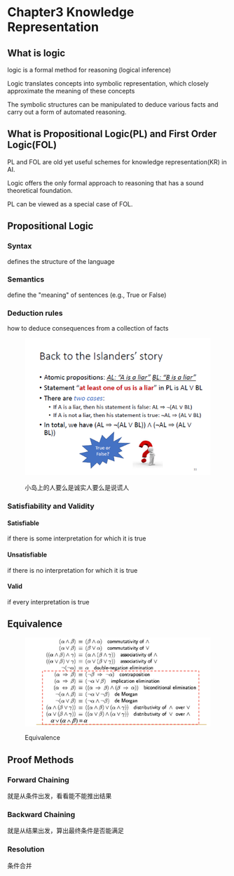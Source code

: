 # Chapter3 Knowledge Representation

## What is logic

logic is a formal method for reasoning (logical inference)

Logic translates concepts into symbolic representation, which closely approximate the meaning of these concepts

The symbolic structures can be manipulated to deduce various facts and carry out a form of automated reasoning.

## What is Propositional Logic(PL) and First Order Logic(FOL)

PL and FOL are old yet useful schemes for knowledge representation(KR) in AI.

Logic offers the only formal approach to reasoning that has a sound theoretical foundation.

PL can be viewed as a special case of FOL.&#x20;

## Propositional Logic

### Syntax

defines the structure of the language

### Semantics

define the "meaning" of sentences (e.g., True or False)

### Deduction rules

how to deduce consequences from a collection of facts

<figure><img src="../.gitbook/assets/Image_20231220151507.png" alt=""><figcaption><p>小岛上的人要么是诚实人要么是说谎人</p></figcaption></figure>

### Satisfiability and Validity

#### Satisfiable

if there is some interpretation for which it is true

#### Unsatisfiable

if there is no interpretation for which it is true

#### Valid

if every interpretation is true

## Equivalence

<figure><img src="../.gitbook/assets/image (154).png" alt=""><figcaption><p>Equivalence</p></figcaption></figure>

## Proof Methods

### Forward Chaining

就是从条件出发，看看能不能推出结果

### Backward Chaining

就是从结果出发，算出最终条件是否能满足

### Resolution

条件合并
